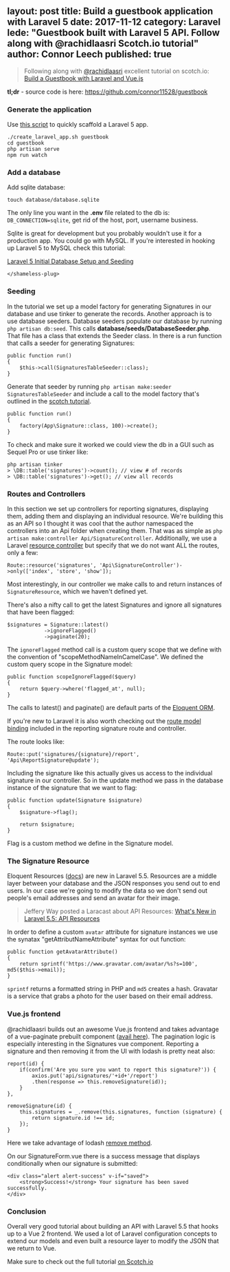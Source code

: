 layout: post
title: Build a guestbook application with Laravel 5
date: 2017-11-12
category: Laravel
lede: "Guestbook built with Laravel 5 API. Follow along with @rachidlaasri Scotch.io tutorial"
author: Connor Leech
published: true
---

> Following along with [@rachidlaasri](https://github.com/RachidLaasri) excellent tutorial on scotch.io: [Build a Guestbook with Laravel and Vue.js](https://scotch.io/tutorials/build-a-guestbook-with-laravel-and-vuejs)

**tl;dr** - source code is here: https://github.com/connor11528/guestbook

### Generate the application

Use [this script](https://gist.github.com/connor11528/fcfbdb63bc9633a54f40f0a66e3d3f2e) to quickly scaffold a Laravel 5 app.

```
./create_laravel_app.sh guestbook
cd guestbook
php artisan serve
npm run watch
```

### Add a database

Add sqlite database:

```
touch database/database.sqlite 
```

The only line you want in the **.env** file related to the db is: `DB_CONNECTION=sqlite`, get rid of the host, port, username business.

Sqlite is great for development but you probably wouldn't use it for a production app. You could go with MySQL.
If you're interested in hooking up Laravel 5 to MySQL check this tutorial:

[Laravel 5 Initial Database Setup and Seeding](http://connorleech.info/blog/Build-an-online-forum-with-Laravel%E2%80%8A-Initial-Setup-and-Seeding-Part-1/)

`</shameless-plug>`

### Seeding

In the tutorial we set up a model factory for generating Signatures in our database and use tinker to generate the records. Another approach is to use database seeders.
Database seeders populate our database by running `php artisan db:seed`. This calls **database/seeds/DatabaseSeeder.php**. That file has a class that extends the Seeder class. 
In there is a run function that calls a seeder for generating Signatures:

```
public function run()
{
    $this->call(SignaturesTableSeeder::class);
}
```

Generate that seeder by running `php artisan make:seeder SignaturesTableSeeder` and include a call to the model factory that's outlined in the [scotch tutorial](https://scotch.io/tutorials/build-a-guestbook-with-laravel-and-vuejs).

```
public function run()
{
    factory(App\Signature::class, 100)->create();
}
```

To check and make sure it worked we could view the db in a GUI such as Sequel Pro or use tinker like:

```
php artisan tinker
> \DB::table('signatures')->count(); // view # of records
> \DB::table('signatures')->get(); // view all records
```

### Routes and Controllers

In this section we set up controllers for reporting signatures, displaying them, adding them and displaying an individual resource. We're building this as an API so I thought it was cool
that the author namespaced the controllers into an Api folder when creating them. That was as simple as `php artisan make:controller Api/SignatureController`.
Additionally, we use a Laravel [resource controller](https://laravel.com/docs/5.5/controllers#resource-controllers) but specify that we do not want ALL the routes, only a few:

```
Route::resource('signatures', 'Api\SignatureController')->only(['index', 'store', 'show']);
```

Most interestingly, in our controller we make calls to and return instances of `SignatureResource`, which we haven't defined yet.

There's also a nifty call to get the latest Signatures and ignore all signatures that have been flagged:

```
$signatures = Signature::latest()
            ->ignoreFlagged()
            ->paginate(20);
```

The `ignoreFlagged` method call is a custom query scope that we define with the convention of "scopeMethodNameInCamelCase". We defined the custom query scope in the Signature model:

```
public function scopeIgnoreFlagged($query)
{
    return $query->where('flagged_at', null);
}
```

The calls to latest() and paginate() are default parts of the [Eloquent ORM](https://laravel.com/docs/5.5/eloquent).

If you're new to Laravel it is also worth checking out the [route model binding](https://laravel.com/docs/5.5/routing#route-model-binding) included in the reporting signature route and controller.

The route looks like:

```
Route::put('signatures/{signature}/report', 'Api\ReportSignature@update');
```

Including the signature like this actually gives us access to the individual signature in our controller. So in the update method we pass in the database instance of the signature that we want to flag:

```
public function update(Signature $signature)
{
    $signature->flag();

    return $signature;
}
```

Flag is a custom method we define in the Signature model.

### The Signature Resource 

Eloquent Resources ([docs](https://laravel.com/docs/5.5/eloquent-resources)) are new in Laravel 5.5. Resources are a middle layer between your database and the JSON responses you send out to end users.
In our case we're going to modify the data so we don't send out people's email addresses and send an avatar for their image.

> Jeffery Way posted a Laracast about API Resources: [What's New in Laravel 5.5: API Resources](https://laracasts.com/series/whats-new-in-laravel-5-5/episodes/20)

In order to define a custom `avatar` attribute for signature instances we use the synatax "getAttributNameAttribute" syntax for out function:

```
public function getAvatarAttribute()
{
    return sprintf('https://www.gravatar.com/avatar/%s?s=100', md5($this->email));
}
```

`sprintf` returns a formatted string in PHP and `md5` creates a hash. Gravatar is a service that grabs a photo for the user based on their email address.

### Vue.js frontend

@rachidlaasri builds out an awesome Vue.js frontend and takes advantage of a vue-paginate prebuilt component ([avail here](https://github.com/lokyoung/vuejs-paginate)). The pagination logic is especially interesting in the Signatures vue component. 
Reporting a signature and then removing it from the UI with lodash is pretty neat also:

```
report(id) {
    if(confirm('Are you sure you want to report this signature?')) {
        axios.put('api/signatures/'+id+'/report')
        .then(response => this.removeSignature(id));
    }
},

removeSignature(id) {
    this.signatures = _.remove(this.signatures, function (signature) {
        return signature.id !== id;
    });
}
```

Here we take advantage of lodash [remove method](https://lodash.com/docs/#remove).

On our SignatureForm.vue there is a success message that displays conditionally when our signature is submitted:

```
<div class="alert alert-success" v-if="saved">
    <strong>Success!</strong> Your signature has been saved successfully.
</div>
```

### Conclusion

Overall very good tutorial about building an API with Laravel 5.5 that hooks up to a Vue 2 frontend. We used a lot of Laravel configuration concepts to extend our models and even built a resource layer to modify the JSON that we return to Vue.

Make sure to check out the full tutorial [on Scotch.io](https://scotch.io/tutorials/build-a-guestbook-with-laravel-and-vuejs)